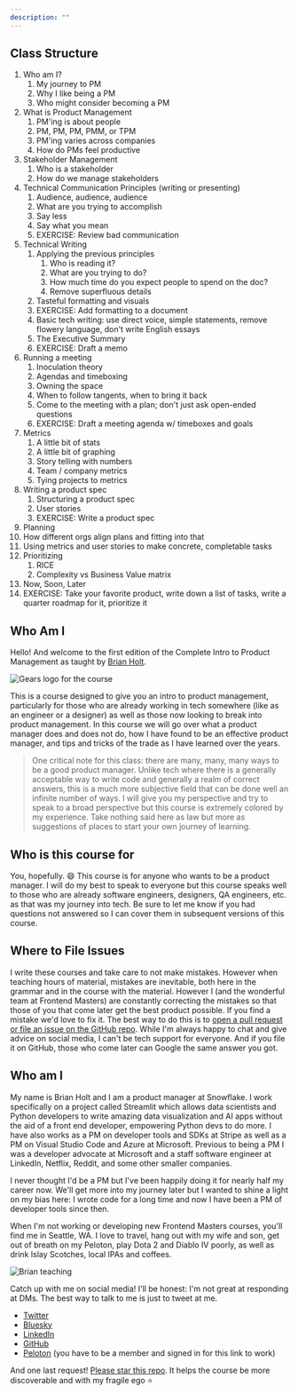 ```yaml
---
description: ""
---
```


## Class Structure
1. Who am I?
   1. My journey to PM
   2. Why I like being a PM
   3. Who might consider becoming a PM
2. What is Product Management
   1. PM'ing is about people
   2. PM, PM, PM, PMM, or TPM
   3. PM'ing varies across companies
   4. How do PMs feel productive
3. Stakeholder Management
   1. Who is a stakeholder
   2. How do we manage stakeholders
4. Technical Communication Principles (writing or presenting)
   1. Audience, audience, audience
   2. What are you trying to accomplish
   3. Say less
   4. Say what you mean
   5. EXERCISE: Review bad communication
5. Technical Writing
   1. Applying the previous principles
      1. Who is reading it?
      2. What are you trying to do?
      3. How much time do you expect people to spend on the doc?
      4. Remove superfluous details
   2. Tasteful formatting and visuals
   3. EXERCISE: Add formatting to a document
   4. Basic tech writing: use direct voice, simple statements, remove flowery language, don't write English essays
   5. The Executive Summary
   6. EXERCISE: Draft a memo
6. Running a meeting
   1. Inoculation theory
   2. Agendas and timeboxing
   3. Owning the space
   4. When to follow tangents, when to bring it back
   5. Come to the meeting with a plan; don't just ask open-ended questions
   6. EXERCISE: Draft a meeting agenda w/ timeboxes and goals
7. Metrics
   1. A little bit of stats
   2. A little bit of graphing
   3. Story telling with numbers
   4. Team / company metrics
   5. Tying projects to metrics 
8. Writing a product spec
   1. Structuring a product spec
   2. User stories
   3. EXERCISE: Write a product spec
9.   Planning
   1. How different orgs align plans and fitting into that
   2. Using metrics and user stories to make concrete, completable tasks
   3. Prioritizing
      1. RICE
      2. Complexity vs Business Value matrix
   4. Now, Soon, Later
   5. EXERCISE: Take your favorite product, write down a list of tasks, write a quarter roadmap for it, prioritize it

## Who Am I

Hello! And welcome to the first edition of the Complete Intro to Product Management as taught by [Brian Holt][twitter].

![Gears logo for the course](./images/course-icon.png)

This is a course designed to give you an intro to product management, particularly for those who are already working in tech somewhere (like as an engineer or a designer) as well as those now looking to break into product management. In this course we will go over what a product manager does and does not do, how I have found to be an effective product manager, and tips and tricks of the trade as I have learned over the years.

> One critical note for this class: there are many, many, many ways to be a good product manager. Unlike tech where there is a generally acceptable way to write code and generally a realm of correct answers, this is a much more subjective field that can be done well an infinite number of ways. I will give you my perspective and try to speak to a broad perspective but this course is extremely colored by my experience. Take nothing said here as law but more as suggestions of places to start your own journey of learning.

## Who is this course for

You, hopefully. 😄 This course is for anyone who wants to be a product manager. I will do my best to speak to everyone but this course speaks well to those who are already software engineers, designers, QA engineers, etc. as that was my journey into tech. Be sure to let me know if you had questions not answered so I can cover them in subsequent versions of this course.

## Where to File Issues

I write these courses and take care to not make mistakes. However when teaching hours of material, mistakes are inevitable, both here in the grammar and in the course with the material. However I (and the wonderful team at Frontend Masters) are constantly correcting the mistakes so that those of you that come later get the best product possible. If you find a mistake we'd love to fix it. The best way to do this is to [open a pull request or file an issue on the GitHub repo][issues]. While I'm always happy to chat and give advice on social media, I can't be tech support for everyone. And if you file it on GitHub, those who come later can Google the same answer you got.

## Who am I

My name is Brian Holt and I am a product manager at Snowflake. I work specifically on a project called Streamlit which allows data scientists and Python developers to write amazing data visualization and AI apps without the aid of a front end developer, empowering Python devs to do more. I have also works as a PM on developer tools and SDKs at Stripe as well as a PM on Visual Studio Code and Azure at Microsoft. Previous to being a PM I was a developer advocate at Microsoft and a staff software engineer at LinkedIn, Netflix, Reddit, and some other smaller companies.

I never thought I'd be a PM but I've been happily doing it for nearly half my career now. We'll get more into my journey later but I wanted to shine a light on my bias here: I wrote code for a long time and now I have been a PM of developer tools since then.

When I'm not working or developing new Frontend Masters courses, you'll find me in Seattle, WA. I love to travel, hang out with my wife and son, get out of breath on my Peloton, play Dota 2 and Diablo IV poorly, as well as drink Islay Scotches, local IPAs and coffees.

![Brian teaching](./images/social-share-cover.jpg)

Catch up with me on social media! I'll be honest: I'm not great at responding at DMs. The best way to talk to me is just to tweet at me.

- [Twitter][twitter]
- [Bluesky][bluesky]
- [LinkedIn][linkedin]
- [GitHub][github]
- [Peloton][pelo] (you have to be a member and signed in for this link to work)

And one last request! [Please star this repo][site]. It helps the course be more discoverable and with my fragile ego ⭐️

[twitter]: https://twitter.com/holtbt
[bluesky]: https://staging.bsky.app/profile/brianholt.me
[issues]: https://github.com/btholt/complete-intro-to-product-management/issues
[github]: https://github.com/btholt
[linkedin]: https://www.linkedin.com/in/btholt/
[gh]: https://btholt.github.io/complete-intro-to-product-management/
[site]: https://github.com/btholt/complete-intro-to-product-management
[tweet]: https://twitter.com/holtbt/status/493852312604254208
[pelo]: https://members.onepeloton.com/members/btholt/overview
